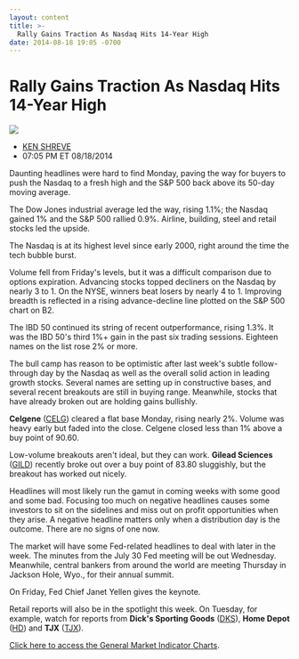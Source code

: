 ```yaml
---
layout: content
title: >-
  Rally Gains Traction As Nasdaq Hits 14-Year High
date: 2014-08-18 19:05 -0700
---
```



Rally Gains Traction As Nasdaq Hits 14-Year High
=================================================


![](https://www.investors.com/wp-content/uploads/ibd-migrated-images/MPv_140819_635439735569074279.png)

* [KEN SHREVE](https://www.investors.com/author/shrevek/ "Posts by KEN SHREVE")
* 07:05 PM ET 08/18/2014




Daunting headlines were hard to find Monday, paving the way for buyers to push the Nasdaq to a fresh high and the S&P 500 back above its 50-day moving average.


The Dow Jones industrial average led the way, rising 1.1%; the Nasdaq gained 1% and the S&P 500 rallied 0.9%. Airline, building, steel and retail stocks led the upside.


The Nasdaq is at its highest level since early 2000, right around the time the tech bubble burst.


Volume fell from Friday's levels, but it was a difficult comparison due to options expiration. Advancing stocks topped decliners on the Nasdaq by nearly 3 to 1. On the NYSE, winners beat losers by nearly 4 to 1. Improving breadth is reflected in a rising advance-decline line plotted on the S&P 500 chart on B2.


The IBD 50 continued its string of recent outperformance, rising 1.3%. It was the IBD 50's third 1%+ gain in the past six trading sessions. Eighteen names on the list rose 2% or more.


The bull camp has reason to be optimistic after last week's subtle follow-through day by the Nasdaq as well as the overall solid action in leading growth stocks. Several names are setting up in constructive bases, and several recent breakouts are still in buying range. Meanwhile, stocks that have already broken out are holding gains bullishly.


**Celgene** ([CELG](https://research.investors.com/quote.aspx?symbol=CELG)) cleared a flat base Monday, rising nearly 2%. Volume was heavy early but faded into the close. Celgene closed less than 1% above a buy point of 90.60.


Low-volume breakouts aren't ideal, but they can work. **Gilead Sciences** ([GILD](https://research.investors.com/quote.aspx?symbol=GILD)) recently broke out over a buy point of 83.80 sluggishly, but the breakout has worked out nicely.


Headlines will most likely run the gamut in coming weeks with some good and some bad. Focusing too much on negative headlines causes some investors to sit on the sidelines and miss out on profit opportunities when they arise. A negative headline matters only when a distribution day is the outcome. There are no signs of one now.


The market will have some Fed-related headlines to deal with later in the week. The minutes from the July 30 Fed meeting will be out Wednesday. Meanwhile, central bankers from around the world are meeting Thursday in Jackson Hole, Wyo., for their annual summit.


On Friday, Fed Chief Janet Yellen gives the keynote.


Retail reports will also be in the spotlight this week. On Tuesday, for example, watch for reports from **Dick's Sporting Goods** ([DKS](https://research.investors.com/quote.aspx?symbol=DKS)), **Home Depot** ([HD](https://research.investors.com/quote.aspx?symbol=HD)) and **TJX** ([TJX](https://research.investors.com/quote.aspx?symbol=TJX)).


[Click here to access the General Market Indicator Charts](https://www.investors.com/pdf/GMI_081914.pdf).





